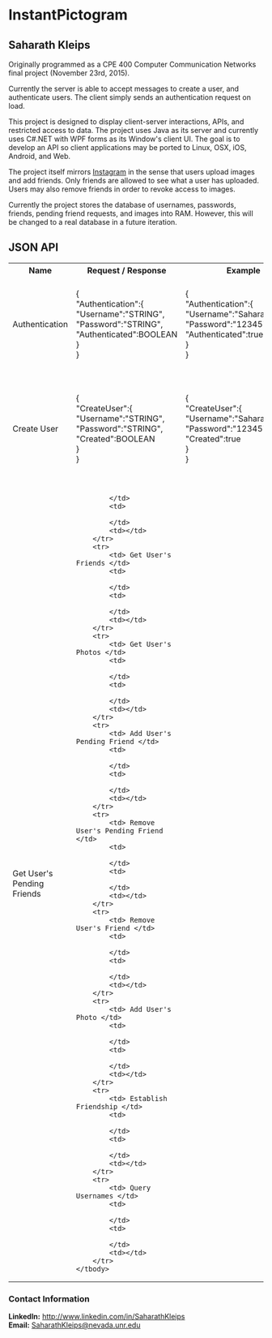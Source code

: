 # InstantPictogram
## Saharath Kleips
Originally programmed as a CPE 400 Computer Communication Networks final project (November 23rd, 2015).

Currently the server is able to accept messages to create a user, and authenticate users. The client simply sends an authentication request on load.

This project is designed to display client-server interactions, APIs, and restricted access to data. The project uses Java as its server and currently uses C#.NET with WPF forms as its Window's client UI. The goal is to develop an API so client applications may be ported to Linux, OSX, iOS, Android, and Web.

The project itself mirrors [Instagram](https://instagram.com/) in the sense that users upload images and add friends. Only friends are allowed to see what a user has uploaded. Users may also remove friends in order to revoke access to images.

Currently the project stores the database of usernames, passwords, friends, pending friend requests, and images into RAM. However, this will be changed to a real database in a future iteration.

## JSON API
<table>
    <tbody>
        <tr>
            <th> Name </th>
            <th> Request / Response </th>
            <th> Example </th>
            <th> Description </th>
        </tr>
        <tr>
            <td> Authentication </td>
            <td> 
                {<br>
                "Authentication":{<br>
                "Username":"STRING",<br>
                "Password":"STRING",<br>
                "Authenticated":BOOLEAN<br>
                }<br>
                } 
            </td>
            <td> 
                {<br>
                "Authentication":{<br>
                "Username":"SaharathKleips",<br>
                "Password":"12345",<br>
                "Authenticated":true<br>
                }<br>
                } 
            </td>
            <td> Checks if the username and password combination is valid. "Authenticated" will be true if valid, false if otherwise. </td>
        </tr>
        <tr>
            <td> Create User </td>
            <td> 
                {<br>
                "CreateUser":{<br>
                "Username":"STRING",<br>
                "Password":"STRING",<br>
                "Created":BOOLEAN<br>
                }<br>
                } 
            </td>
            <td> 
                {<br>
                "CreateUser":{<br>
                "Username":"SaharathKleips",<br>
                "Password":"12345",<br>
                "Created":true<br>
                }<br>
                } 
            </td>
            <td> Attempts to create a user with the requested username / password. "Created" will be true if the user has been created, false otherwise.</td>
        </tr>
        <tr>
            <td> Get User's Pending Friends </td>
            <td> 
                
            </td>
            <td> 
                
            </td>
            <td></td>
        </tr>
        <tr>
            <td> Get User's Friends </td>
            <td> 
                
            </td>
            <td> 
                
            </td>
            <td></td>
        </tr>
        <tr>
            <td> Get User's Photos </td>
            <td> 
                
            </td>
            <td> 
                
            </td>
            <td></td>
        </tr>
        <tr>
            <td> Add User's Pending Friend </td>
            <td> 
                
            </td>
            <td> 
                
            </td>
            <td></td>
        </tr>
        <tr>
            <td> Remove User's Pending Friend </td>
            <td> 
                
            </td>
            <td> 
                
            </td>
            <td></td>
        </tr>
        <tr>
            <td> Remove User's Friend </td>
            <td> 
                
            </td>
            <td> 
                
            </td>
            <td></td>
        </tr>
        <tr>
            <td> Add User's Photo </td>
            <td> 
                
            </td>
            <td> 
                
            </td>
            <td></td>
        </tr>
        <tr>
            <td> Establish Friendship </td>
            <td> 
                
            </td>
            <td> 
                
            </td>
            <td></td>
        </tr>
        <tr>
            <td> Query Usernames </td>
            <td> 
                
            </td>
            <td> 
                
            </td>
            <td></td>
        </tr>
    </tbody>
</table>

### Contact Information
**LinkedIn:** http://www.linkedin.com/in/SaharathKleips  
**Email:** SaharathKleips@nevada.unr.edu